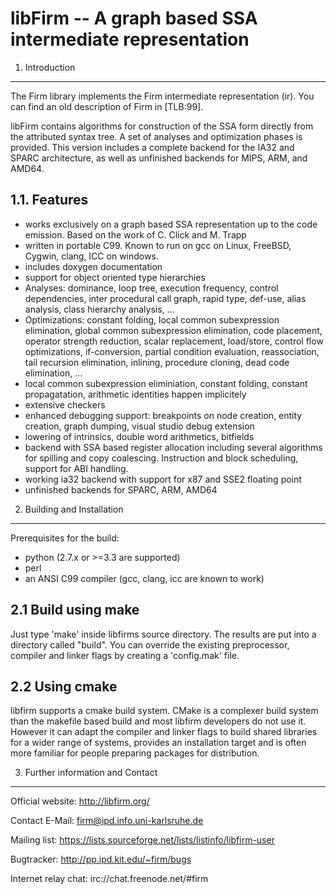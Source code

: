 libFirm -- A graph based SSA intermediate representation
========================================================

1. Introduction
---------------

The Firm library implements the Firm intermediate representation (ir).
You can find an old description of Firm in [TLB:99].

libFirm contains algorithms for construction of the SSA form directly from the
attributed syntax tree. A set of analyses and optimization phases is provided.
This version includes a complete backend for the IA32 and SPARC architecture,
as well as unfinished backends for MIPS, ARM, and AMD64.

1.1. Features
-------------

- works exclusively on a graph based SSA representation up to the code emission.
  Based on the work of C. Click and M. Trapp
- written in portable C99. Known to run on gcc on Linux, FreeBSD, Cygwin, clang,
  ICC on windows.
- includes doxygen documentation
- support for object oriented type hierarchies
- Analyses: dominance, loop tree, execution frequency, control dependencies,
            inter procedural call graph, rapid type, def-use, alias analysis,
            class hierarchy analysis, ...
- Optimizations: constant folding, local common subexpression elimination,
                 global common subexpression elimination, code placement,
                 operator strength reduction, scalar replacement, load/store,
                 control flow optimizations, if-conversion, partial condition
                 evaluation, reassociation, tail recursion elimination,
                 inlining, procedure cloning, dead code elimination, ...
- local common subexpression eliminiation, constant folding,
  constant propagatation, arithmetic identities happen implicitely
- extensive checkers
- enhanced debugging support: breakpoints on node creation, entity creation,
            graph dumping, visual studio debug extension
- lowering of intrinsics, double word arithmetics, bitfields
- backend with SSA based register allocation including several algorithms for
  spilling and copy coalescing. Instruction and block scheduling, support for
  ABI handling.
- working ia32 backend with support for x87 and SSE2 floating point
- unfinished backends for SPARC, ARM, AMD64


2. Building and Installation
----------------------------

Prerequisites for the build:

* python (2.7.x or >=3.3 are supported)
* perl
* an ANSI C99 compiler (gcc, clang, icc are known to work)

2.1 Build using make
--------------------

Just type 'make' inside libfirms source directory. The results are put into a
directory called "build". You can override the existing preprocessor, compiler
and linker flags by creating a 'config.mak' file.

2.2 Using cmake
---------------

libfirm supports a cmake build system. CMake is a complexer build system than
the makefile based build and most libfirm developers do not use it. However it
can adapt the compiler and linker flags to build shared libraries for a wider
range of systems, provides an installation target and is often more familiar
for people preparing packages for distribution.

3. Further information and Contact
----------------------------------

Official website: http://libfirm.org/

Contact E-Mail: firm@ipd.info.uni-karlsruhe.de

Mailing list: https://lists.sourceforge.net/lists/listinfo/libfirm-user

Bugtracker: http://pp.ipd.kit.edu/~firm/bugs

Internet relay chat: irc://chat.freenode.net/#firm
